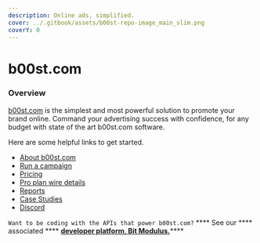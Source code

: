 ```yaml
---
description: Online ads, simplified.
cover: ../.gitbook/assets/b00st-repo-image_main_slim.png
coverY: 0
---
```


# b00st.com

### Overview

[b00st.com](https://b00st.com) is the simplest and most powerful solution to promote your brand online. Command your advertising success with confidence, for any budget with state of the art b00st.com software.

Here are some helpful links to get started.

* [About b00st.com](about-b00st/#what-is-b00st.com)
* [Run a campaign](run-a-campaign/#start-a-new-campaign)
* [Pricing](about-b00st/pricing.md)
* [Pro plan wire details](pro-plan-wire-details.md)
* [Reports](reports.md#what-reports-do-i-get-with-b00st)
* [Case Studies](case-study.md)
* [Discord](discord.md)

`Want to be coding with the APIs that power b00st.com?` **** See our **** associated **** [**developer platform, Bit Modulus.**](https://bitmodulus.com)****
